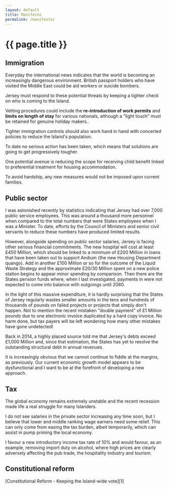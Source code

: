 ```yaml
---
layout: default
title: Manifesto
permalink: /manifesto/
---
```


{{ page.title }}
===


<h2 id="immigration">Immigration</h2>

Everyday the international news indicates that the world is becoming an increasingly dangerous environment. British passport holders who have visited the Middle East could be aid workers or suicide bombers.

Jersey must respond to these potential threats by keeping a tighter check on who is coming to the Island.

Vetting procedures could include the **re-introduction of work permits** and **limits on length of stay** for various nationals, although a "light touch" must be retained for genuine holiday makers..

Tighter immigration controls should also work hand in hand with concerted policies to reduce the Island's population.

To date no serious action has been taken, which means that solutions are going to get progressively tougher.

One potential avenue is reducing the scope for receiving child benefit linked to preferential treatment for housing accommodation.

To avoid hardship, any new measures would not be imposed upon current families.

<h2 id="public-sector">Public sector</h2>

I was astonished recently by statistics indicating that Jersey had over 7,000 public service employees. This was around a thousand more personnel when compared to the total numbers that were States employees when I was a Minister. To date, efforts by the Council of Ministers and senior civil servants to reduce these numbers have produced limited results.

However, alongside spending on public sector salaries, Jersey is facing other serious financial commitments. The new hospital will cost at least £450 Million, which should be linked to a minimum of £200 Million in loans that have been taken out to support Andium (the new Housing Department quango). Add in another £100 Million or so for the outcome of the Liquid Waste Strategy and the approximate £20/30 Million spent on a new police station begins to appear minor spending by comparison. Then there are the States pension funds where, when I last investigated, payments in were not expected to come into balance with outgoings until 2080.

In the light of this massive expenditure, it is hardly surprising that the States of Jersey regularly wastes smaller amounts in the tens and hundreds of thousands of pounds on failed projects or projects that simply don't happen. Not to mention the recent mistaken "double payment" of £1 Million pounds due to one electronic invoice duplicated by a hard copy invoice. No harm done, but tax payers will be left wondering how many other mistakes have gone undetected!

Back in 2014, a highly placed source told me that Jersey's debts exceed £1,000 Million and, since that estimation, the States has yet to resolve the outstanding structural debt in annual revenues.

It is increasingly obvious that we cannot continue to fiddle at the margins, as previously. Our current economic growth model appears to be dysfunctional and I want to be at the forefront of developing a new approach.

<h2 id="tax">Tax</h2>

The global economy remains extremely unstable and the recent recession made life a real struggle for many Islanders.

I do not see salaries in the private sector increasing any time soon, but I believe that lower and middle ranking wage earners need some relief. This can only come from easing the tax burden, albeit temporarily, which can assist in pump priming the local economy.

I favour a new introductory income tax rate of 10% and would favour, as an example, removing import duty on alcohol, where high prices are clearly adversely affecting the pub trade, the hospitality industry and tourism.

Constitutional reform
---

<span class="centered" markdown="1">
  [Constitutional Reform - Keeping the Island-wide vote][1]
</span>

[1]: /downloads/de-Faye-Guy.pdf
